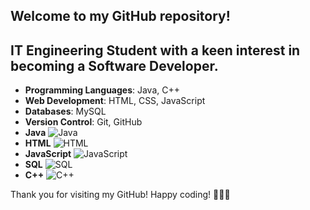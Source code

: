 

## Welcome to my GitHub repository! 
## IT Engineering Student with a keen interest in becoming a Software Developer. 
 


- **Programming Languages**: Java, C++
- **Web Development**: HTML, CSS, JavaScript
- **Databases**: MySQL
- **Version Control**: Git, GitHub
- **Java** ![Java](https://img.icons8.com/color/48/000000/java-coffee-cup-logo.png)
- **HTML** ![HTML](https://img.icons8.com/color/48/000000/html-5.png)
- **JavaScript** ![JavaScript](https://img.icons8.com/color/48/000000/javascript.png)
- **SQL** ![SQL](https://img.icons8.com/color/48/000000/mysql-logo.png)
- **C++** ![C++](https://img.icons8.com/color/48/000000/c-plus-plus-logo.png)



Thank you for visiting my GitHub! Happy coding! 👨‍💻🚀

